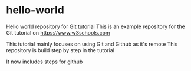 # hello-world
Hello world repository for Git tutorial
This is an example repository for the Git tutorial on https://www.w3schools.com

This tutorial mainly focuses on using Git and Github as it's remote
This repository is build step by step in the tutorial

It now includes steps for github
